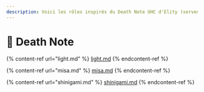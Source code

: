 ```yaml
---
description: Voici les rôles inspirés du Death Note UHC d'Elity (serveur fermé).
---
```


# 📓 Death Note

{% content-ref url="light.md" %}
[light.md](light.md)
{% endcontent-ref %}

{% content-ref url="misa.md" %}
[misa.md](misa.md)
{% endcontent-ref %}

{% content-ref url="shinigami.md" %}
[shinigami.md](shinigami.md)
{% endcontent-ref %}
